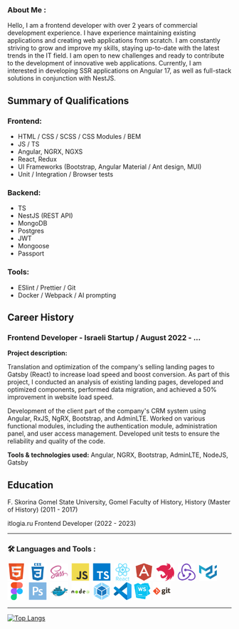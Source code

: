 ### About Me :

Hello, I am a frontend developer with over 2 years of commercial development experience. I have experience maintaining existing applications and creating web applications from scratch. I am constantly striving to grow and improve my skills, staying up-to-date with the latest trends in the IT field. I am open to new challenges and ready to contribute to the development of innovative web applications. Currently, I am interested in developing SSR applications on Angular 17, as well as full-stack solutions in conjunction with NestJS.

## Summary of Qualifications

### Frontend:
- HTML / CSS / SCSS / CSS Modules / BEM
- JS / TS
- Angular, NGRX, NGXS
- React, Redux
- UI Frameworks (Bootstrap, Angular Material / Ant design, MUI)
- Unit / Integration / Browser tests

### Backend:
- TS
- NestJS (REST API)
- MongoDB
- Postgres
- JWT
- Mongoose
- Passport

### Tools:
- ESlint / Prettier / Git
- Docker / Webpack / AI prompting

## Career History

### Frontend Developer - Israeli Startup / August 2022 - ...

**Project description:**

Translation and optimization of the company's selling landing pages to Gatsby (React) to increase load speed and boost conversion. As part of this project, I conducted an analysis of existing landing pages, developed and optimized components, performed data migration, and achieved a 50% improvement in website load speed.

Development of the client part of the company's CRM system using Angular, RxJS, NgRX, Bootstrap, and AdminLTE. Worked on various functional modules, including the authentication module, administration panel, and user access management. Developed unit tests to ensure the reliability and quality of the code.

**Tools & technologies used:** Angular, NGRX, Bootstrap, AdminLTE, NodeJS, Gatsby

## Education

F. Skorina Gomel State University, Gomel
Faculty of History, History (Master of History) (2011 - 2017)

itlogia.ru
Frontend Developer (2022 - 2023)

---
### :hammer_and_wrench: Languages and Tools :

<div>
  <img src="https://github.com/devicons/devicon/blob/master/icons/html5/html5-original.svg" title="HTML5" alt="HTML" width="40" height="40"/>&nbsp;
  <img src="https://github.com/devicons/devicon/blob/master/icons/css3/css3-plain-wordmark.svg"  title="CSS3" alt="CSS" width="40" height="40"/>&nbsp;
  <img src="https://github.com/devicons/devicon/blob/master/icons/sass/sass-original.svg"  title="SASS" alt="SASS" width="40" height="40"/>&nbsp;
  <img src="https://github.com/devicons/devicon/blob/master/icons/javascript/javascript-original.svg" title="JavaScript" alt="JavaScript" width="40" height="40"/>&nbsp;
  <img src="https://github.com/devicons/devicon/blob/master/icons/typescript/typescript-original.svg" title="TypeScript" alt="TypeScript" width="40" height="40"/>&nbsp;
  <img src="https://github.com/devicons/devicon/blob/master/icons/react/react-original-wordmark.svg" title="React" alt="React" width="40" height="40"/>&nbsp;
  <img src="https://github.com/devicons/devicon/blob/master/icons/angularjs/angularjs-plain.svg" title="Angular" alt="Angular" width="40" height="40"/>&nbsp;
  <img src="https://github.com/devicons/devicon/blob/master/icons/nestjs/nestjs-plain.svg" title="Nest" alt="Nest" width="40" height="40"/>&nbsp;
  <img src="https://github.com/devicons/devicon/blob/master/icons/redux/redux-original.svg" title="Redux" alt="Redux " width="40" height="40"/>&nbsp;
  <img src="https://github.com/devicons/devicon/blob/master/icons/materialui/materialui-original.svg" title="Material UI" alt="Material UI" width="40" height="40"/>&nbsp;
  <img src="https://github.com/devicons/devicon/blob/master/icons/figma/figma-original.svg" title="Figma" alt="Figma" width="40" height="40"/>&nbsp;
  <img src="https://github.com/devicons/devicon/blob/master/icons/photoshop/photoshop-plain.svg" title="Photoshop" alt="Photoshop" width="40" height="40"/>&nbsp;
  <img src="https://github.com/devicons/devicon/blob/master/icons/docker/docker-original.svg" title="Docker" alt="Docker" width="40" height="40"/>&nbsp;
  <img src="https://github.com/devicons/devicon/blob/master/icons/nodejs/nodejs-original-wordmark.svg" title="NodeJS" alt="NodeJS" width="40" height="40"/>&nbsp;
  <img src="https://github.com/devicons/devicon/blob/master/icons/webpack/webpack-original.svg" title="Webpack" alt="Webpack" width="40" height="40"/>&nbsp;
  <img src="https://github.com/devicons/devicon/blob/master/icons/vscode/vscode-original.svg" title="VScode" alt="VScode" width="40" height="40"/>
  <img src="https://github.com/devicons/devicon/blob/master/icons/webstorm/webstorm-plain.svg" title="Webstorm" alt="Webstorm" width="40" height="40"/>
  <img src="https://github.com/devicons/devicon/blob/master/icons/git/git-original-wordmark.svg" title="Git" alt="Git" width="40" height="40"/>
</div>

---

[![Top Langs](https://github-readme-stats.vercel.app/api/top-langs/?username=IvanKirik&layout=compact&theme=vision-friendly-dark)](https://github.com/anuraghazra/github-readme-stats)
